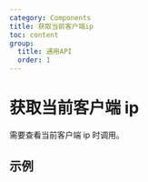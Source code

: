 ```yaml
---
category: Components
title: 获取当前客户端ip
toc: content
group:
  title: 通用API
  order: 1
---
```


# 获取当前客户端 ip

需要查看当前客户端 ip 时调用。

## 示例

<!-- prettier-ignore -->
<code src="./demo/index.tsx"></code>
